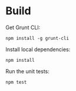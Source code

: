 # Build

Get Grunt CLI:

	npm install -g grunt-cli

Install local dependencies:

	npm install

Run the unit tests:

	npm test